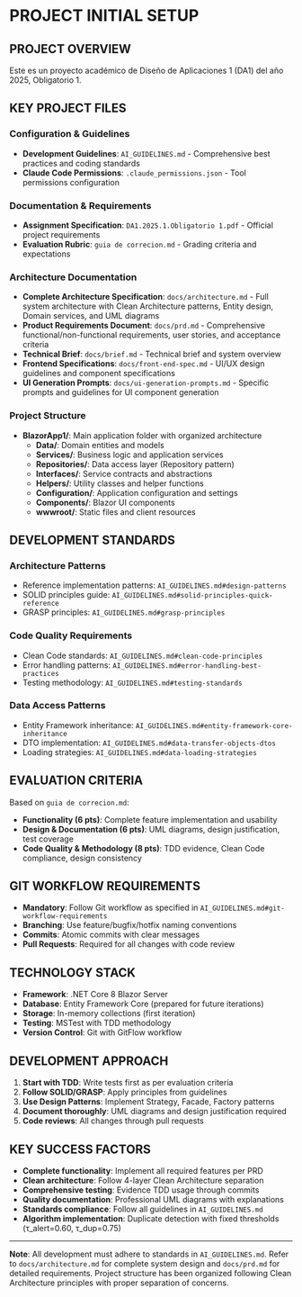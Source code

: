 # PROJECT INITIAL SETUP

## PROJECT OVERVIEW
Este es un proyecto académico de Diseño de Aplicaciones 1 (DA1) del año 2025, Obligatorio 1.

## KEY PROJECT FILES

### Configuration & Guidelines
- **Development Guidelines**: `AI_GUIDELINES.md` - Comprehensive best practices and coding standards
- **Claude Code Permissions**: `.claude_permissions.json` - Tool permissions configuration

### Documentation & Requirements  
- **Assignment Specification**: `DA1.2025.1.Obligatorio 1.pdf` - Official project requirements
- **Evaluation Rubric**: `guia de correcion.md` - Grading criteria and expectations

### Architecture Documentation
- **Complete Architecture Specification**: `docs/architecture.md` - Full system architecture with Clean Architecture patterns, Entity design, Domain services, and UML diagrams
- **Product Requirements Document**: `docs/prd.md` - Comprehensive functional/non-functional requirements, user stories, and acceptance criteria  
- **Technical Brief**: `docs/brief.md` - Technical brief and system overview
- **Frontend Specifications**: `docs/front-end-spec.md` - UI/UX design guidelines and component specifications
- **UI Generation Prompts**: `docs/ui-generation-prompts.md` - Specific prompts and guidelines for UI component generation

### Project Structure
- **BlazorApp1/**: Main application folder with organized architecture
  - **Data/**: Domain entities and models
  - **Services/**: Business logic and application services
  - **Repositories/**: Data access layer (Repository pattern)
  - **Interfaces/**: Service contracts and abstractions
  - **Helpers/**: Utility classes and helper functions
  - **Configuration/**: Application configuration and settings
  - **Components/**: Blazor UI components
  - **wwwroot/**: Static files and client resources

## DEVELOPMENT STANDARDS

### Architecture Patterns
- Reference implementation patterns: `AI_GUIDELINES.md#design-patterns`
- SOLID principles guide: `AI_GUIDELINES.md#solid-principles-quick-reference`
- GRASP principles: `AI_GUIDELINES.md#grasp-principles`

### Code Quality Requirements
- Clean Code standards: `AI_GUIDELINES.md#clean-code-principles`
- Error handling patterns: `AI_GUIDELINES.md#error-handling-best-practices`
- Testing methodology: `AI_GUIDELINES.md#testing-standards`

### Data Access Patterns
- Entity Framework inheritance: `AI_GUIDELINES.md#entity-framework-core-inheritance`
- DTO implementation: `AI_GUIDELINES.md#data-transfer-objects-dtos`
- Loading strategies: `AI_GUIDELINES.md#data-loading-strategies`

## EVALUATION CRITERIA
Based on `guia de correcion.md`:
- **Functionality (6 pts)**: Complete feature implementation and usability
- **Design & Documentation (6 pts)**: UML diagrams, design justification, test coverage
- **Code Quality & Methodology (8 pts)**: TDD evidence, Clean Code compliance, design consistency

## GIT WORKFLOW REQUIREMENTS
- **Mandatory**: Follow Git workflow as specified in `AI_GUIDELINES.md#git-workflow-requirements`
- **Branching**: Use feature/bugfix/hotfix naming conventions
- **Commits**: Atomic commits with clear messages
- **Pull Requests**: Required for all changes with code review

## TECHNOLOGY STACK
- **Framework**: .NET Core 8 Blazor Server
- **Database**: Entity Framework Core (prepared for future iterations)
- **Storage**: In-memory collections (first iteration)
- **Testing**: MSTest with TDD methodology
- **Version Control**: Git with GitFlow workflow

## DEVELOPMENT APPROACH
1. **Start with TDD**: Write tests first as per evaluation criteria
2. **Follow SOLID/GRASP**: Apply principles from guidelines
3. **Use Design Patterns**: Implement Strategy, Facade, Factory patterns
4. **Document thoroughly**: UML diagrams and design justification required
5. **Code reviews**: All changes through pull requests

## KEY SUCCESS FACTORS
- **Complete functionality**: Implement all required features per PRD
- **Clean architecture**: Follow 4-layer Clean Architecture separation
- **Comprehensive testing**: Evidence TDD usage through commits
- **Quality documentation**: Professional UML diagrams with explanations
- **Standards compliance**: Follow all guidelines in `AI_GUIDELINES.md`
- **Algorithm implementation**: Duplicate detection with fixed thresholds (τ_alert=0.60, τ_dup=0.75)

---

**Note**: All development must adhere to standards in `AI_GUIDELINES.md`. Refer to `docs/architecture.md` for complete system design and `docs/prd.md` for detailed requirements. Project structure has been organized following Clean Architecture principles with proper separation of concerns.